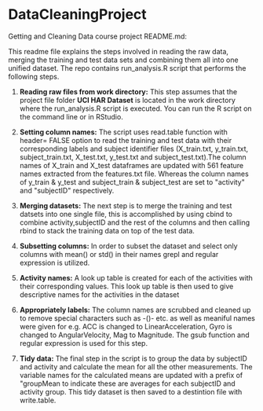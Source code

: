 # DataCleaningProject
Getting and Cleaning Data course project README.md:

This readme file explains the steps involved in reading the raw data, merging the training and test data sets and combining them all into one unified dataset. The repo contains run_analysis.R script that performs the following steps.

1. **Reading raw files from work directory:**
This step assumes that the project file folder **UCI HAR Dataset** is located in the work directory where the run_analysis.R script is executed. You can run the R script on the command line or in RStudio.  

2. **Setting column names:**
The script uses read.table function with header= FALSE option to read the training and test data with their corresponding labels and subject identifier files (X_train.txt, y_train.txt, subject_train.txt, X_test.txt, y_test.txt and subject_test.txt).The column names of X_train and X_test dataframes are updated with 561 feature names extracted from the features.txt file. Whereas the column names of y_train & y_test and subject_train & subject_test are set to "activity" and "subjectID" respectively.

3. **Merging datasets:**
The next step is to merge the training and test datsets into one single file, this is accomplished by using cbind to combine activity,subjectID and the rest of the columns and then calling rbind to stack the training data on top of the test data. 

4. **Subsetting columns:**
In order to subset the dataset and select only columns with mean() or std() in their names grepl and regular expression is utilized.

5. **Activity names:**
A look up table is created for each of the activities with their corresponding values. This look up table is then used to give descriptive names for the activities in the dataset

6. **Appropriately labels:**
The column names are scrubbed and cleaned up to remove special characters such as -()- etc. as well as meaniful names were given for e.g. ACC is changed to LinearAcceleration, Gyro is changed to AngularVelocity, Mag to Magnitude. The gsub function and regular expression is used for this step.

7. **Tidy data:**
The final step in the script is to group the data by subjectID and activity and calculate the mean for all the other measurements. The variable names for the calculated means are updated with a prefix of "groupMean to indicate these are averages for each subjectID and activity group. This tidy dataset is then saved to a destintion file with write.table.
